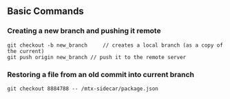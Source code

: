 
## Basic Commands

### Creating a new branch and pushing it remote
````
git checkout -b new_branch     // creates a local branch (as a copy of the current)
git push origin new_branch // push it to the remote server
````

### Restoring a file from an old commit into current branch
````
git checkout 8884788 -- /mtx-sidecar/package.json
````
